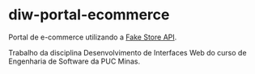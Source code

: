 # diw-portal-ecommerce
Portal de e-commerce utilizando a [Fake Store API](https://github.com/keikaavousi/fake-store-api).

Trabalho da disciplina Desenvolvimento de Interfaces Web do curso de Engenharia de Software da PUC Minas.